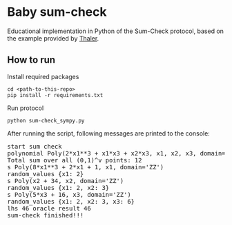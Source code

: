 # Baby sum-check

Educational implementation in Python of the Sum-Check protocol, based on the example provided by [Thaler](https://people.cs.georgetown.edu/jthaler/ProofsArgsAndZK.html).

## How to run

Install required packages
```
cd <path-to-this-repo>
pip install -r requirements.txt
```

Run protocol
```
python sum-check_sympy.py
```
After running the script, following messages are printed to the console:

<pre>
start sum check
polynomial Poly(2*x1**3 + x1*x3 + x2*x3, x1, x2, x3, domain='ZZ')
Total sum over all (0,1)^v points: 12
s Poly(8*x1**3 + 2*x1 + 1, x1, domain='ZZ')
random_values {x1: 2}
s Poly(x2 + 34, x2, domain='ZZ')
random_values {x1: 2, x2: 3}
s Poly(5*x3 + 16, x3, domain='ZZ')
random_values {x1: 2, x2: 3, x3: 6}
lhs 46 oracle result 46
sum-check finished!!!

</pre>

